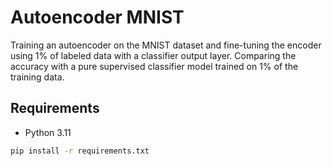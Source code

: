 # Autoencoder MNIST
Training an autoencoder on the MNIST dataset and fine-tuning the encoder using 1% of labeled data with a classifier output layer. Comparing the accuracy with a pure supervised classifier model trained on 1% of the training data.  

## Requirements
- Python 3.11
```bash
pip install -r requirements.txt
```
